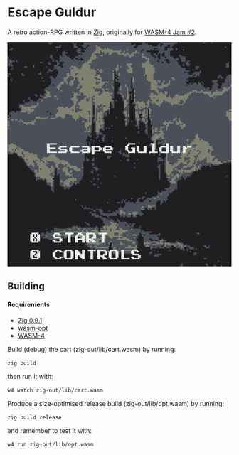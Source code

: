 # Escape Guldur

A retro action-RPG written in [Zig](https://ziglang.org/), originally for [WASM-4 Jam #2](https://itch.io/jam/wasm4-v2).

![title screen image](assets/images/title_screen_capture.png)

## Building

#### Requirements
- [Zig 0.9.1](https://github.com/ziglang/zig/releases/tag/0.9.1)
- [wasm-opt](https://www.npmjs.com/package/wasm-opt)
- [WASM-4](https://wasm4.org/)

Build (debug) the cart (zig-out/lib/cart.wasm) by running:

```shell
zig build
```

then run it with:

```shell
w4 watch zig-out/lib/cart.wasm
```

Produce a size-optimised release build (zig-out/lib/opt.wasm) by running:

```shell
zig build release
```

and remember to test it with:

```shell
w4 run zig-out/lib/opt.wasm
```
